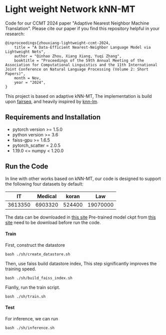 # Light weight Network kNN-MT

Code for our CCMT 2024 paper "Adaptive Nearest Neighbor Machine Translation". 
Please cite our paper if you find this repository helpful in your research:

```
@inproceedings{zhouxiang-lightweight-ccmt-2024,
    title = "A Data-Efficient Nearest-Neighbor Language Model via Lightweight Nets",
    author = "Qinhao Zhou, Xiang Xiang, Yuqi Zhang",
    booktitle = "Proceedings of the 59th Annual Meeting of the Association for Computational Linguistics and the 11th International Joint Conference on Natural Language Processing (Volume 2: Short Papers)",
    month = Nov,
    year = "2024",
}
```

This project is based on adaptive kNN-MT, 
The implementation is build upon [fairseq](https://github.com/pytorch/fairseq), and heavily inspired by [knn-lm](https://github.com/urvashik/knnlm).


## Requirements and Installation

* pytorch version >= 1.5.0
* python version >= 3.6
* faiss-gpu >= 1.6.5
* pytorch_scatter = 2.0.5
* 1.19.0 <= numpy < 1.20.0

## Run the Code

In line with other works based on kNN-MT, our code is designed to support the following four datasets by default:

| IT      | Medical | koran  | Law      |
|---------|---------|--------|----------|
| 3613350 | 6903320 | 524400 | 19070000 |

The data can be downloaded in [this site](https://github.com/roeeaharoni/unsupervised-domain-clusters)
Pre-trained model ckpt from [this site](https://github.com/pytorch/fairseq/blob/master/examples/wmt19/README.md) need to be download before run the code.


#### Train
First, construct the datastore

```
bash ./sh/create_datastore.sh
```

Then, use faiss build datastore index, This step significantly improves the training speed.

```
bash ./sh/build_faiss_index.sh
```

Fianlly, run the train script.

```
bash ./sh/train.sh  
```


#### Test

For inference, we can run 
```
bash ./sh/inference.sh  
```


